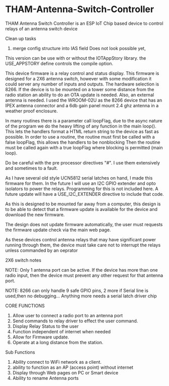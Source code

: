 # THAM-Antenna-Switch-Controller
THAM Antenna Switch Controller is an ESP IoT Chip based device to control relays of an antenna switch device

   Clean up tasks
   
   1) merge config structure into IAS field
         Does not look possible yet,

   This version can be use with or without the IOTAppStory library.
        the USE_APPSTORY define controls the compile option.

   This device firmware is a relay control and status display.
   This firmware is designed for a 2X6 antenna switch, however
   with some modification it could server any number of inputs
   and outputs.  The hardware selection is 8266.  If the device
   is to be mounted on a tower some distance from the radio 
   station an ability to do an OTA update is needed.  Also, an 
   external antenna is needed.  I used the WROOM-02U as the 
   8266 device that has an IPEX antenna connector and a 6db gain
   panel mount 2.4 ghz antenna in a weather proof enclosure.

   In many routines there is a parameter call loopFlag,  due to
   the async nature of the program we do the heavy lifting of any
   function in the main loop(). This lets the handlers
   format a HTML return string to the device as fast as possible.
   In order to use a routine, the routine must first be called
   with a false loopFlag, this allows the handlers to be nonblocking
   Then the routine must be called again with a true loopFlag where
   blocking is permitted (main loop).
   
   Do be careful with the pre processor directives "#".  I use them
   extensively and sometimes to a fault.

   As I have several old style UCN5812 serial latches on hand, 
   I made this firmware for them.  In the future I will use an
   I2C GPIO extender and opto isolators to power the relays.
   Programming for this is not included here.  A future update
   will have a USE_I2C_EXTENDER directive to include that code.

   As this is designed to be mounted far away from a computer,
   this design is to be able to detect that a firmware update is 
   available for the device and download the new firmware.

   The design does not update firmware automatically, the user 
   must requests the firmware update check via the main web page.

   As these devices control antenna relays that may have significant
   power running through them, the device must take care not to
   interrupt the relays unless commanded by an oeprator
   
   2X6 switch notes
   
   NOTE:  Only 1 antenna port can be active.  If the device has more than
          one radio input, then the device must prevent any other request
          for that antenna port.

   NOTE:  8266 can only handle 9 safe GPIO pins, 2 more if Serial line 
          is used,then no debugging...
          Anything more needs a serial latch driver chip

   CORE FUNCTIONS
   1) Allow user to connect a radio port to an antenna port
   2) Send commands to relay driver to effect the user command.
   3) Display Relay Status to the user
   4) Function independent of internet when needed
   6) Allow for Firmware update.
   7) Operate at a long distance from the station.

   Sub Functions
   1) Ability connect to WiFi network as a client.
   2) ability to function as an AP (access point) without internet
   3) Display through Web pages on PC or Smart device
   4) Ability to rename Antenna ports
